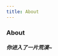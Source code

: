 ```yaml
---
title: About
---
```


<div class="text-center">
  <!-- You can use Vue components inside markdown -->
  <div i-carbon-dicom-overlay text-4xl mb-6 />
  <h3>About</h3>
</div>

<h5 text-left>你进入了一片荒漠~</h5>
